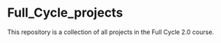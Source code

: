 # Full_Cycle_projects
This repository is a collection of all projects in the Full Cycle 2.0 course.

